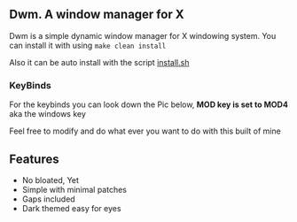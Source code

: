 ## Dwm. A window manager for X

Dwm is a simple dynamic window manager for X windowing system.
You can install it with using 
```make clean install``` <br>

Also it can be auto install with the script [install.sh](https://github.com/AvishekPD/AvishekPD/install.sh) <br>

### KeyBinds 
For the keybinds you can look down the Pic below, 
<b>MOD key is set to MOD4</b> aka the windows key

Feel free to modify and do what ever you want to do with this built of mine

## Features 
- No bloated, Yet
- Simple with minimal patches
- Gaps included 
- Dark themed easy for eyes

<p alight="center">
	<img width="1000"
	src"./preview.jpg"
</p>

